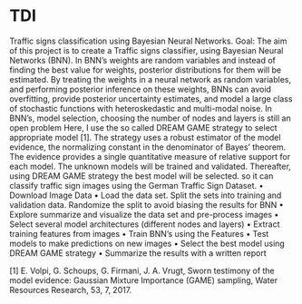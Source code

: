 # TDI
 Traffic signs classification using Bayesian Neural Networks.
Goal: The aim of this project is to create a Traffic signs classifier, using Bayesian Neural Networks (BNN). In BNN’s weights are random variables and instead of finding the best value for weights, posterior distributions for them will be estimated. By treating the weights in a neural network as random variables, and performing posterior inference on these weights, BNNs can avoid overfitting, provide posterior uncertainty estimates, and model a large class of stochastic functions with heteroskedastic and multi-modal noise. In BNN’s, model selection, choosing the number of nodes and layers is still an open problem Here, I use the so called DREAM GAME strategy to select appropriate model [1]. The strategy uses a robust estimator of the model evidence, the normalizing constant in the denominator of Bayes’ theorem. The evidence provides a single quantitative measure of relative support for each model. The unknown models will be trained and validated. Thereafter, using DREAM GAME strategy the best model will be selected. so it can classify traffic sign images using the German Traffic Sign Dataset. 
•	Download Image Data
•	Load the data set. Split the sets into training and validation data. Randomize the split to         avoid biasing the results for BNN
•	Explore summarize and visualize the data set and pre-process images 
•	Select several model architectures (different nodes and layers)
•	Extract  training features from images
•	Train BNN’s using the Features
•	Test models to make predictions on new images
•	Select the best model using DREAM GAME strategy
•	Summarize the results with a written report

 [1] E. Volpi, G. Schoups, G. Firmani, J. A. Vrugt, Sworn testimony of the model evidence: Gaussian Mixture Importance (GAME) sampling, Water Resources Research, 53, 7, 2017.












